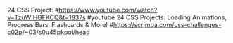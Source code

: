24 CSS Project:
#https://www.youtube.com/watch?v=TzuWIHGFKCQ&t=1937s
#youtube   24 CSS Projects: Loading Animations, Progress Bars, Flashcards & More!
#https://scrimba.com/css-challenges-c02p/~03/s0u45pkpoi/head


